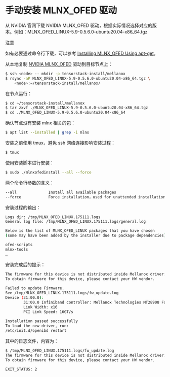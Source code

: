 # 手动安装 MLNX_OFED 驱动

从 NVIDIA 官网下载  NVIDIA MLNX_OFED 驱动，根据实际情况选择对应的版本。例如：MLNX_OFED_LINUX-5.9-0.5.6.0-ubuntu20.04-x86_64.tgz

<aside class="note">
<div class="title">注意</div>

如有必要通过命令行下载，可以参考 [Installing MLNX_OFED Using apt-get](https://docs.nvidia.com/networking/display/MLNXOFEDv562090/Installing+MLNX_OFED#InstallingMLNX_OFED-ofedinstallationusingapt-getInstallingMLNX_OFEDUsingapt-get)。

</aside>

从本地复制 [NVIDIA MLNX_OFED](https://network.nvidia.com/products/infiniband-drivers/linux/mlnx_ofed/) 驱动到目标节点上：

```bash
$ ssh <node> -- mkdir -p tensorstack-install/mellanox
$ rsync -aP MLNX_OFED_LINUX-5.9-0.5.6.0-ubuntu20.04-x86_64.tgz \
    <node>:~/tensorstack-install/mellanox/
```

在节点运行：

```bash
$ cd ~/tensorstack-install/mellanox
$ tar zxvf ./MLNX_OFED_LINUX-5.9-0.5.6.0-ubuntu20.04-x86_64.tgz
$ cd ./MLNX_OFED_LINUX-5.9-0.5.6.0-ubuntu20.04-x86_64
```

确认节点没有安装 mlnx 相关的包：

```bash
$ apt list --installed | grep -i mlnx 
```

安装之前使用 tmux，避免 ssh 网络连接影响安装过程：

```bash
$ tmux
```

使用安装脚本进行安装：

```bash
$ sudo ./mlnxofedinstall --all --force
```

两个命令行参数的含义：

```bash
--all              Install all available packages
--force            Force installation，used for unattended installation
```

安装过程的输出：

```bash
Logs dir: /tmp/MLNX_OFED_LINUX.175111.logs
General log file: /tmp/MLNX_OFED_LINUX.175111.logs/general.log

Below is the list of MLNX_OFED_LINUX packages that you have chosen
(some may have been added by the installer due to package dependencies):

ofed-scripts
mlnx-tools
…
```

安装完成后的提示：

```bash
The firmware for this device is not distributed inside Mellanox driver: 31:00.0 (PSID: LNV0000000016)
To obtain firmware for this device, please contact your HW vendor.
         
Failed to update Firmware.     
See /tmp/MLNX_OFED_LINUX.175111.logs/fw_update.log                
Device (31:00.0):              
        31:00.0 Infiniband controller: Mellanox Technologies MT28908 Family [ConnectX-6]             
        Link Width: x16        
        PCI Link Speed: 16GT/s 
         
Installation passed successfully                                  
To load the new driver, run:   
/etc/init.d/openibd restart
```

其中的日志文件，内容为：

```bash
$ /tmp/MLNX_OFED_LINUX.175111.logs/fw_update.log
The firmware for this device is not distributed inside Mellanox driver: 31:00.0 (PSID: LNV0000000016)
To obtain firmware for this device, please contact your HW vendor.

EXIT_STATUS: 2
```
